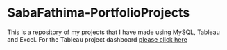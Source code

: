 # SabaFathima-PortfolioProjects

This is a repository of my projects that I have made using MySQL, Tableau and Excel. For the Tableau project dashboard [please click here](https://public.tableau.com/app/profile/saba.fathima7350/viz/AirBnBFullProject_17261575717870/Dashboard1)
